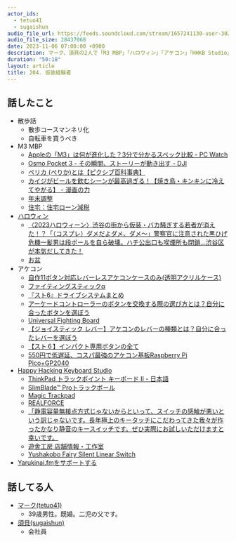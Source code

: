 ```yaml
---
actor_ids:
  - tetuo41
  - sugaishun
audio_file_url: https://feeds.soundcloud.com/stream/1657241130-user-302747142-yarukinai-204-2023_11_06.mp3
audio_file_size: 28437068
date: 2023-11-06 07:00:00 +0900
description: マーク、須貝の2人で「M3 MBP」「ハロウィン」「アケコン」「HHKB Studio」などについて話しました。
duration: "50:18"
layout: article
title: 204. 仮装経験者
---
```


## 話したこと
- 散歩話
  - 散歩コースマンネリ化
  - 自転車を買うべき
- M3 MBP
  - [Appleの「M3」は何が進化した？3分で分かるスペック比較 - PC Watch](https://pc.watch.impress.co.jp/docs/news/1543276.html)
  - [Osmo Pocket 3 - その瞬間、ストーリーが動き出す - DJI](https://www.dji.com/jp/osmo-pocket-3?site=brandsite&from=homepage)
  - [ペリカ (ぺりか)とは【ピクシブ百科事典】](https://dic.pixiv.net/a/%E3%83%9A%E3%83%AA%E3%82%AB)
  - [カイジがビールを飲むシーンが最高過ぎる！【焼き鳥・キンキンに冷えてやがる】 - 漫画の力](https://zenipawer.com/kaiji-beer)
  - [年末調整](https://www.nta.go.jp/taxes/shiraberu/taxanswer/code/bunya-nemmatsuchosei.htm)
  - [住宅：住宅ローン減税](https://www.mlit.go.jp/jutakukentiku/house/jutakukentiku_house_tk2_000017.html)
- [ハロウィン](https://ja.wikipedia.org/wiki/%E3%83%8F%E3%83%AD%E3%82%A6%E3%82%A3%E3%83%B3)
  - [〈2023ハロウィーン〉渋谷の街から仮装・バカ騒ぎする若者が消えた！？「（コスプレ）ダメだよダメ、ダメ～」警察官に注意された黒ひげ危機一髪男は段ボールを自ら破壊。ハチ公出口も喫煙所も閉鎖…渋谷区が本気だしてきた！](https://news.yahoo.co.jp/articles/09108d4a37d80edf51f6e529aecaacf4baac69b1)
  - [お盆](https://ja.wikipedia.org/wiki/%E3%81%8A%E7%9B%86)
- アケコン
  - [自作11ボタン対応レバーレスアケコンケースのみ(透明アクリルケース) ](https://tenkyusan.booth.pm/items/5052950)
  - [ファイティングスティックα](https://hori.jp/products/p5/fs_alpha/)
  - [『スト6』ドライブシステムまとめ](https://kakuge-checker.com/topic/view/07717/)
  - [アーケードコントローラーのボタンを交換する際の選び方とは？自分に合ったボタンを選ぼう](https://attasa.shop/html/page10.html)
  - [Universal Fighting Board](https://www.brookaccessory.com/detail/06960737/)
  - [【ジョイスティック レバー】アケコンのレバーの種類とは？自分に合ったレバーを選ぼう](https://attasa.shop/html/page11.html)
  - [【スト６】インパクト専用ボタンの全て](https://note.com/rnuse_rnuse/n/ndf45265f91bb)
  - [550円で低遅延、コスパ最強のアケコン基板Raspberry Pi Pico+GP2040](https://pomegd.hatenablog.com/entry/2022/02/02/200000)
- [Happy Hacking Keyboard Studio](https://happyhackingkb.com/jp/products/studio/)
  - [ThinkPad トラックポイント キーボード II - 日本語 ](https://www.lenovo.com/jp/ja/p/accessories-and-software/keyboards-and-mice/keyboards/4y40x49522)
  - [SlimBlade™ Proトラックボール](https://www.kensington.com/ja-jp/p/%E8%A3%BD%E5%93%81/%E3%82%B3%E3%83%B3%E3%83%88%E3%83%AD%E3%83%BC%E3%83%AB/%E3%83%88%E3%83%A9%E3%83%83%E3%82%AF%E3%83%9C%E3%83%BC%E3%83%AB/slimblade-pro%E3%83%88%E3%83%A9%E3%83%83%E3%82%AF%E3%83%9C%E3%83%BC%E3%83%AB3/)
  - [Magic Trackpad](https://www.apple.com/jp/shop/product/MMMP3ZA/A/magic-trackpad-%E3%83%96%E3%83%A9%E3%83%83%E3%82%AFmulti-touch%E5%AF%BE%E5%BF%9C)
  - [REALFORCE](https://www.realforce.co.jp/features/)
  - [「静電容量無接点方式じゃないからといって、スイッチの感触が悪いという訳じゃないです。長年極上のキータッチにこだわってきた我々が作ったかなり静音のキースイッチです。ぜひ実際にお試しいただけますと幸いです。](https://twitter.com/PFU_HHKB/status/1717139250737774921)
  - [遊舎工房 店舗情報・工作室](https://yushakobo.jp/shopinfo/)
  - [Yushakobo Fairy Silent Linear Switch](https://shop.yushakobo.jp/products/5659)
- [Yarukinai.fmをサポートする](https://note.com/tetuo41/circle)

## 話してる人
- [マーク(tetuo41)](https://twitter.com/tetuo41)
  - 39歳男性。既婚。二児の父です。
- [須貝(sugaishun)](https://twitter.com/sugaishun)
  - 会社員
